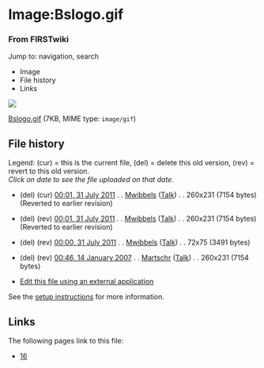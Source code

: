 

# Image:Bslogo.gif

### From FIRSTwiki

Jump to: navigation, search

  * Image
  * File history
  * Links

![](/media/a/ad/Bslogo.gif)

[Bslogo.gif](/media/a/ad/Bslogo.gif "Bslogo.gif" ) (7KB, MIME type:
`image/gif`)

## File history

Legend: (cur) = this is the current file, (del) = delete this old version,
(rev) = revert to this old version.  
_Click on date to see the file uploaded on that date_.

  * (del) (cur) [00:01, 31 July 2011](/media/a/ad/Bslogo.gif "/media/a/ad/Bslogo.gif" ) . . [Mwibbels](/index.php?title=User:Mwibbels&action=edit "User:Mwibbels" ) ([Talk](/index.php/User_talk:Mwibbels "User talk:Mwibbels" )) . . 260x231 (7154 bytes) (Reverted to earlier revision)
  * (del) (rev) [00:01, 31 July 2011](/media/archive/a/ad/20110731000139%21Bslogo.gif "/media/archive/a/ad/20110731000139!Bslogo.gif" ) . . [Mwibbels](/index.php?title=User:Mwibbels&action=edit "User:Mwibbels" ) ([Talk](/index.php/User_talk:Mwibbels "User talk:Mwibbels" )) . . 260x231 (7154 bytes) (Reverted to earlier revision)
  * (del) (rev) [00:00, 31 July 2011](/media/archive/a/ad/20110731000124%21Bslogo.gif "/media/archive/a/ad/20110731000124!Bslogo.gif" ) . . [Mwibbels](/index.php?title=User:Mwibbels&action=edit "User:Mwibbels" ) ([Talk](/index.php/User_talk:Mwibbels "User talk:Mwibbels" )) . . 72x75 (3491 bytes)
  * (del) (rev) [00:46, 14 January 2007](/media/archive/a/ad/20110731000002%21Bslogo.gif "/media/archive/a/ad/20110731000002!Bslogo.gif" ) . . [Martschr](/index.php?title=User:Martschr&action=edit "User:Martschr" ) ([Talk](/index.php?title=User_talk:Martschr&action=edit "User talk:Martschr" )) . . 260x231 (7154 bytes)
  

  * [Edit this file using an external application](/index.php?title=Image:Bslogo.gif&action=edit&externaledit=true&mode=file "Image:Bslogo.gif" )

See the [setup
instructions](http://meta.wikimedia.org/wiki/Help:External_editors
"http://meta.wikimedia.org/wiki/Help:External_editors" ) for more information.

## Links

The following pages link to this file:

  * [16](/index.php/16 "16" )

